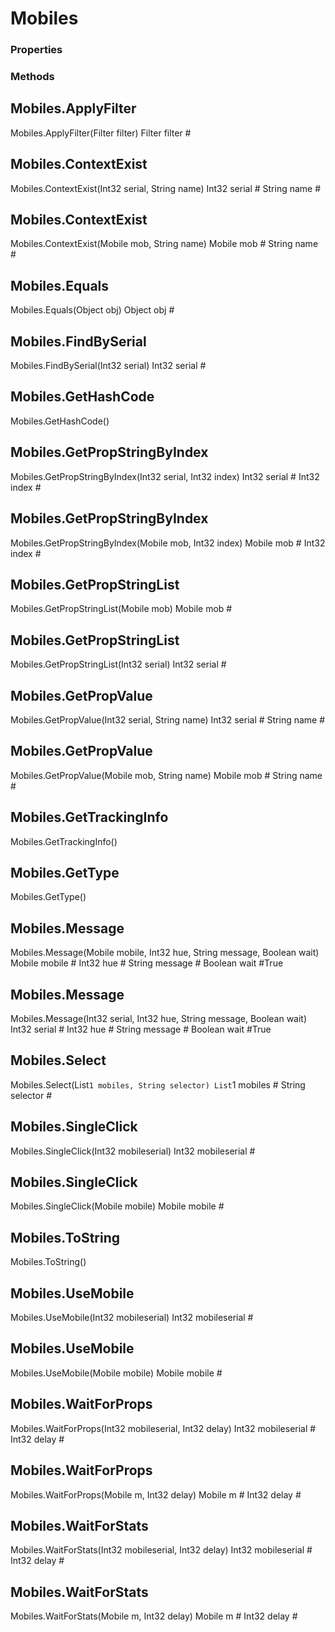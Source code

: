 # Mobiles    

### Properties  
 
### Methods  
## Mobiles.ApplyFilter
Mobiles.ApplyFilter(Filter filter)
        Filter filter #
## Mobiles.ContextExist
Mobiles.ContextExist(Int32 serial, String name)
        Int32 serial #
        String name #
## Mobiles.ContextExist
Mobiles.ContextExist(Mobile mob, String name)
        Mobile mob #
        String name #
## Mobiles.Equals
Mobiles.Equals(Object obj)
        Object obj #
## Mobiles.FindBySerial
Mobiles.FindBySerial(Int32 serial)
        Int32 serial #
## Mobiles.GetHashCode
Mobiles.GetHashCode()
## Mobiles.GetPropStringByIndex
Mobiles.GetPropStringByIndex(Int32 serial, Int32 index)
        Int32 serial #
        Int32 index #
## Mobiles.GetPropStringByIndex
Mobiles.GetPropStringByIndex(Mobile mob, Int32 index)
        Mobile mob #
        Int32 index #
## Mobiles.GetPropStringList
Mobiles.GetPropStringList(Mobile mob)
        Mobile mob #
## Mobiles.GetPropStringList
Mobiles.GetPropStringList(Int32 serial)
        Int32 serial #
## Mobiles.GetPropValue
Mobiles.GetPropValue(Int32 serial, String name)
        Int32 serial #
        String name #
## Mobiles.GetPropValue
Mobiles.GetPropValue(Mobile mob, String name)
        Mobile mob #
        String name #
## Mobiles.GetTrackingInfo
Mobiles.GetTrackingInfo()
## Mobiles.GetType
Mobiles.GetType()
## Mobiles.Message
Mobiles.Message(Mobile mobile, Int32 hue, String message, Boolean wait)
        Mobile mobile #
        Int32 hue #
        String message #
        Boolean wait #True
## Mobiles.Message
Mobiles.Message(Int32 serial, Int32 hue, String message, Boolean wait)
        Int32 serial #
        Int32 hue #
        String message #
        Boolean wait #True
## Mobiles.Select
Mobiles.Select(List`1 mobiles, String selector)
        List`1 mobiles #
        String selector #
## Mobiles.SingleClick
Mobiles.SingleClick(Int32 mobileserial)
        Int32 mobileserial #
## Mobiles.SingleClick
Mobiles.SingleClick(Mobile mobile)
        Mobile mobile #
## Mobiles.ToString
Mobiles.ToString()
## Mobiles.UseMobile
Mobiles.UseMobile(Int32 mobileserial)
        Int32 mobileserial #
## Mobiles.UseMobile
Mobiles.UseMobile(Mobile mobile)
        Mobile mobile #
## Mobiles.WaitForProps
Mobiles.WaitForProps(Int32 mobileserial, Int32 delay)
        Int32 mobileserial #
        Int32 delay #
## Mobiles.WaitForProps
Mobiles.WaitForProps(Mobile m, Int32 delay)
        Mobile m #
        Int32 delay #
## Mobiles.WaitForStats
Mobiles.WaitForStats(Int32 mobileserial, Int32 delay)
        Int32 mobileserial #
        Int32 delay #
## Mobiles.WaitForStats
Mobiles.WaitForStats(Mobile m, Int32 delay)
        Mobile m #
        Int32 delay #